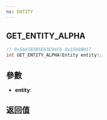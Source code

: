```yaml
---
ns: ENTITY
---
```

## GET_ENTITY_ALPHA

```c
// 0x5A47B3B5E63E94C6 0x1560B017
int GET_ENTITY_ALPHA(Entity entity);
```


## 參數
* **entity**: 

## 返回值
